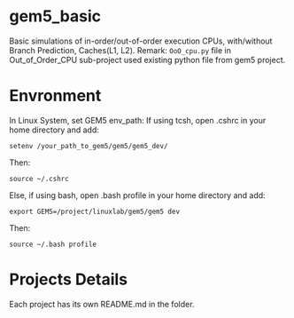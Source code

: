 # gem5_basic
Basic simulations of in-order/out-of-order execution CPUs, with/without Branch Prediction, Caches(L1, L2).
Remark: `OoO_cpu.py` file in Out_of_Order_CPU sub-project used existing python file from gem5 project.

# Envronment
In Linux System, set GEM5 env_path:
If using tcsh, open .cshrc in your home directory and add:
```
setenv /your_path_to_gem5/gem5/gem5_dev/
```
Then:
```
source ~/.cshrc
```
Else, if using bash, open .bash profile in your home directory and add:
```
export GEM5=/project/linuxlab/gem5/gem5 dev
```
Then:
```
source ~/.bash profile
```

# Projects Details
Each project has its own README.md in the folder.
